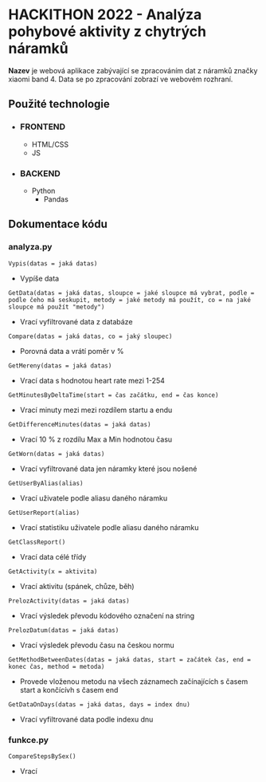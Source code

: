 # HACKITHON 2022 - Analýza pohybové aktivity z chytrých náramků

**Nazev** je webová aplikace zabývající se zpracováním dat z náramků značky xiaomi band 4.
Data se po zpracování zobrazí ve webovém rozhraní.

## Použité technologie
 - ### FRONTEND
   - HTML/CSS
   - JS
 - ### BACKEND
   - Python
     - Pandas
  
## Dokumentace kódu

### analyza.py

`Vypis(datas = jaká datas)`
 - Vypíše data

`GetData(datas = jaká datas, sloupce = jaké sloupce má vybrat, podle = podle čeho má seskupit, metody = jaké metody má použít, co = na jaké sloupce má použít "metody")`
 - Vrací vyfiltrované data z databáze

`Compare(datas = jaká datas, co = jaký sloupec)`
 - Porovná data a vrátí poměr v %

`GetMereny(datas = jaká datas)`
 - Vrací data s hodnotou heart rate mezi 1-254

`GetMinutesByDeltaTime(start = čas začátku, end = čas konce)`
 - Vrací minuty mezi mezi rozdílem startu a endu

`GetDifferenceMinutes(datas = jaká datas)`
 - Vrací 10 % z rozdílu Max a Min hodnotou času

`GetWorn(datas = jaká datas)`
 - Vrací vyfiltrované data jen náramky které jsou nošené

`GetUserByAlias(alias)`
 - Vrací uživatele podle aliasu daného náramku
  
`GetUserReport(alias)`
 - Vrací statistiku uživatele podle aliasu daného náramku

`GetClassReport()`
 - Vrací data célé třídy

`GetActivity(x = aktivita)`
 - Vrací aktivitu (spánek, chůze, běh)

`PrelozActivity(datas = jaká datas)`
 - Vrací výsledek převodu kódového označení na string

`PrelozDatum(datas = jaká datas)`
 - Vrací výsledek převodu času na českou normu
  
`GetMethodBetweenDates(datas = jaká datas, start = začátek čas, end = konec čas, method = metoda)`
 - Provede vloženou metodu na všech záznamech začínajících s časem start a končícívh s časem end

`GetDataOnDays(datas = jaká datas, days = index dnu)`
 - Vrací vyfiltrované data podle indexu dnu

### funkce.py

`CompareStepsBySex()`
 - Vrací 